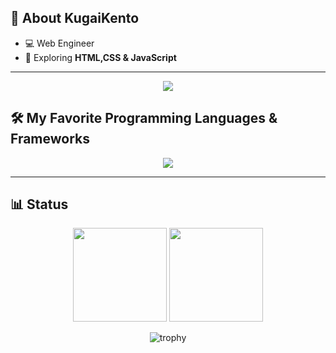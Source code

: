 ## 🚀 About KugaiKento

- 💻 Web Engineer
- 🌱 Exploring **HTML,CSS & JavaScript**

---

<p align="center">
  <a href="https://kugai-kento-three.vercel.app" target="_blank">
    <img src="https://img.shields.io/badge/About-My%20Website-36BCF7?style=for-the-badge&logo=google-chrome&logoColor=white" />
  </a>
</p>

## 🛠️ My Favorite Programming Languages & Frameworks

<p align="center">
  <img src="https://skillicons.dev/icons?i=js,html,css,nodejs,tailwind" />
</p>

---

## 📊 Status

<p align="center">
  <img src="https://github-readme-stats.vercel.app/api?username=KugaiKento&show_icons=true&theme=tokyonight" height="150" />
  <img src="https://github-readme-streak-stats.herokuapp.com/?user=KugaiKento&theme=tokyonight" height="150" />
</p>
<p align="center">
  <img src="https://github-profile-trophy.vercel.app/?username=KugaiKento&theme=gruvbox&margin-w=15&margin-h=15" alt="trophy"/>
</p>
